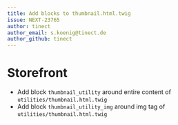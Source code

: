 ```yaml
---
title: Add blocks to thumbnail.html.twig
issue: NEXT-23765
author: tinect
author_email: s.koenig@tinect.de
author_github: tinect
---
```


# Storefront
* Add block `thumbnail_utility` around entire content of `utilities/thumbnail.html.twig`
* Add block `thumbnail_utility_img` around img tag of `utilities/thumbnail.html.twig`

